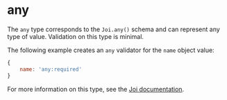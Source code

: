 # any

The `any` type corresponds to the `Joi.any()` schema and can represent any type of value. Validation on this type is minimal.


The following example creates an `any` validator for the `name` object value:

```js
{
    name: 'any:required'
}
```


For more information on this type, see the [Joi documentation](https://github.com/hapijs/joi/blob/v8/API.md).
